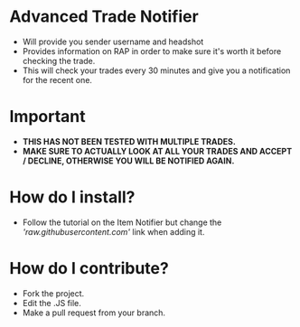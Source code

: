 # Advanced Trade Notifier

* Will provide you sender username and headshot
* Provides information on RAP in order to make sure it's worth it before checking the trade.
* This will check your trades every 30 minutes and give you a notification for the recent one.

# Important

* **THIS HAS NOT BEEN TESTED WITH MULTIPLE TRADES.**
* **MAKE SURE TO ACTUALLY LOOK AT ALL YOUR TRADES AND ACCEPT / DECLINE, OTHERWISE YOU WILL BE NOTIFIED AGAIN.**

# How do I install?

* Follow the tutorial on the Item Notifier but change the *'raw.githubusercontent.com'* link when adding it.

# How do I contribute?

* Fork the project.
* Edit the .JS file.
* Make a pull request from your branch.
